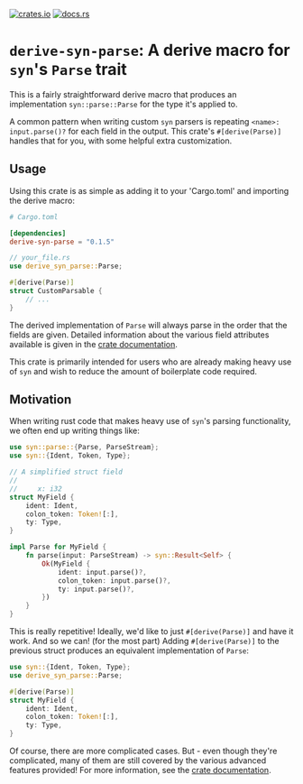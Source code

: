 [![crates.io](https://img.shields.io/crates/v/derive-syn-parse.svg)](https://crates.io/crates/derive-syn-parse)
[![docs.rs](https://docs.rs/derive-syn-parse/badge.svg)](https://docs.rs/derive-syn-parse)

# `derive-syn-parse`: A derive macro for `syn`'s `Parse` trait

This is a fairly straightforward derive macro that produces an implementation `syn::parse::Parse`
for the type it's applied to.

A common pattern when writing custom `syn` parsers is repeating `<name>: input.parse()?` for
each field in the output. This crate's `#[derive(Parse)]` handles that for you, with some helpful
extra customization.

## Usage

Using this crate is as simple as adding it to your 'Cargo.toml' and importing the derive macro:

```toml
# Cargo.toml

[dependencies]
derive-syn-parse = "0.1.5"
```

```rust
// your_file.rs
use derive_syn_parse::Parse;

#[derive(Parse)]
struct CustomParsable {
    // ...
}
```

The derived implementation of `Parse` will always parse in the order that the fields are given.
Detailed information about the various field attributes available is given in the
[crate documentation](https://docs.rs/derive-syn-parse).

This crate is primarily intended for users who are already making heavy use of `syn` and wish to
reduce the amount of boilerplate code required.

## Motivation

When writing rust code that makes heavy use of `syn`'s parsing functionality, we often end up
writing things like:
```rust
use syn::parse::{Parse, ParseStream};
use syn::{Ident, Token, Type};

// A simplified struct field
//
//     x: i32
struct MyField {
    ident: Ident,
    colon_token: Token![:],
    ty: Type,
}

impl Parse for MyField {
    fn parse(input: ParseStream) -> syn::Result<Self> {
        Ok(MyField {
            ident: input.parse()?,
            colon_token: input.parse()?,
            ty: input.parse()?,
        })
    }
}
```
This is really repetitive! Ideally, we'd like to just `#[derive(Parse)]` and have it work. And
so we can! (for the most part) Adding `#[derive(Parse)]` to the previous struct produces an
equivalent implementation of `Parse`:
```rust
use syn::{Ident, Token, Type};
use derive_syn_parse::Parse;

#[derive(Parse)]
struct MyField {
    ident: Ident,
    colon_token: Token![:],
    ty: Type,
}
```

Of course, there are more complicated cases. But - even though they're complicated, many of them are
still covered by the various advanced features provided! For more information, see the
[crate documentation](https://docs.rs/derive-syn-parse).
